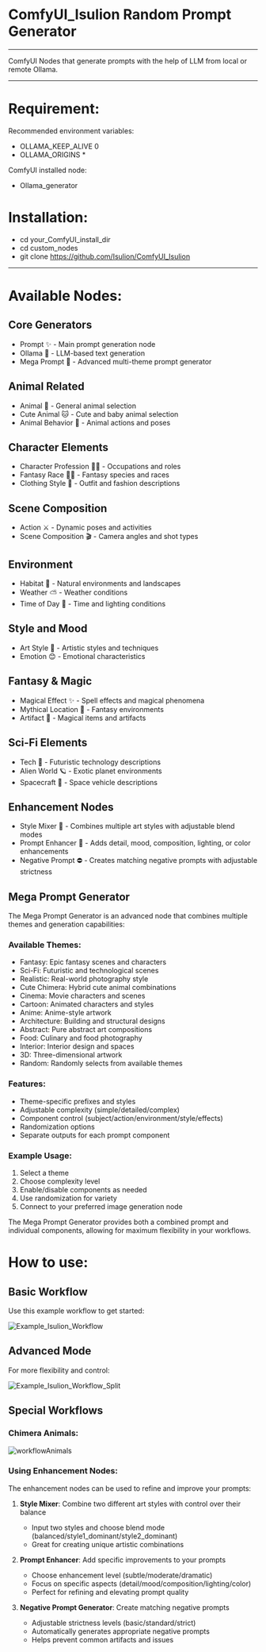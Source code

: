 # ComfyUI_Isulion Random Prompt Generator

--------------

ComfyUI Nodes that generate prompts with the help of LLM from local or remote Ollama.

--------------

# Requirement:

Recommended environment variables:
- OLLAMA_KEEP_ALIVE  	0
- OLLAMA_ORIGINS		*

ComfyUI installed node:
- Ollama_generator 

# Installation:

- cd your_ComfyUI_install_dir
- cd custom_nodes
- git clone https://github.com/Isulion/ComfyUI_Isulion

--------------

# Available Nodes:

## Core Generators
- Prompt  ✨ - Main prompt generation node
- Ollama  🤖 - LLM-based text generation
- Mega Prompt 🎯 - Advanced multi-theme prompt generator

## Animal Related
- Animal 🦁 - General animal selection
- Cute Animal 🐱 - Cute and baby animal selection
- Animal Behavior 🦊 - Animal actions and poses

## Character Elements
- Character Profession 👨‍🍳 - Occupations and roles
- Fantasy Race 🧝‍♂️ - Fantasy species and races
- Clothing Style 👔 - Outfit and fashion descriptions

## Scene Composition
- Action ⚔️ - Dynamic poses and activities
- Scene Composition 🎬 - Camera angles and shot types

## Environment
- Habitat 🌲 - Natural environments and landscapes
- Weather ⛅ - Weather conditions
- Time of Day 🌅 - Time and lighting conditions

## Style and Mood
- Art Style 🎨 - Artistic styles and techniques
- Emotion 😊 - Emotional characteristics

## Fantasy & Magic
- Magical Effect ✨ - Spell effects and magical phenomena
- Mythical Location 🏰 - Fantasy environments
- Artifact 📿 - Magical items and artifacts

## Sci-Fi Elements
- Tech 🤖 - Futuristic technology descriptions
- Alien World 🪐 - Exotic planet environments
- Spacecraft 🚀 - Space vehicle descriptions

## Enhancement Nodes
- Style Mixer 🎨 - Combines multiple art styles with adjustable blend modes
- Prompt Enhancer 📝 - Adds detail, mood, composition, lighting, or color enhancements
- Negative Prompt ⛔ - Creates matching negative prompts with adjustable strictness

## Mega Prompt Generator
The Mega Prompt Generator is an advanced node that combines multiple themes and generation capabilities:

### Available Themes:
- Fantasy: Epic fantasy scenes and characters
- Sci-Fi: Futuristic and technological scenes
- Realistic: Real-world photography style
- Cute Chimera: Hybrid cute animal combinations
- Cinema: Movie characters and scenes
- Cartoon: Animated characters and styles
- Anime: Anime-style artwork
- Architecture: Building and structural designs
- Abstract: Pure abstract art compositions
- Food: Culinary and food photography
- Interior: Interior design and spaces
- 3D: Three-dimensional artwork
- Random: Randomly selects from available themes

### Features:
- Theme-specific prefixes and styles
- Adjustable complexity (simple/detailed/complex)
- Component control (subject/action/environment/style/effects)
- Randomization options
- Separate outputs for each prompt component

### Example Usage:
1. Select a theme
2. Choose complexity level
3. Enable/disable components as needed
4. Use randomization for variety
5. Connect to your preferred image generation node

The Mega Prompt Generator provides both a combined prompt and individual components, allowing for maximum flexibility in your workflows.

# How to use:

## Basic Workflow
Use this example workflow to get started:

![Example_Isulion_Workflow](https://github.com/user-attachments/assets/ba6d7eaa-c068-4f88-a2c9-fb07aa95052b)

## Advanced Mode
For more flexibility and control:

![Example_Isulion_Workflow_Split](https://github.com/user-attachments/assets/e578ff7a-0c03-47a1-900f-a7e209a64914)

## Special Workflows
### Chimera Animals:
![workflowAnimals](https://github.com/user-attachments/assets/afd6916a-22d0-4c4b-9989-9b78b9eaf83f)

### Using Enhancement Nodes:
The enhancement nodes can be used to refine and improve your prompts:

1. **Style Mixer**: Combine two different art styles with control over their balance
   - Input two styles and choose blend mode (balanced/style1_dominant/style2_dominant)
   - Great for creating unique artistic combinations

2. **Prompt Enhancer**: Add specific improvements to your prompts
   - Choose enhancement level (subtle/moderate/dramatic)
   - Focus on specific aspects (detail/mood/composition/lighting/color)
   - Perfect for refining and elevating prompt quality

3. **Negative Prompt Generator**: Create matching negative prompts
   - Adjustable strictness levels (basic/standard/strict)
   - Automatically generates appropriate negative prompts
   - Helps prevent common artifacts and issues
